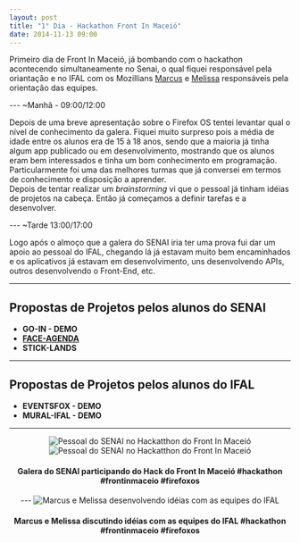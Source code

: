 ```yaml
---
layout: post
title: "1° Dia - Hackathon Front In Maceió"
date: 2014-11-13 09:00
---
```


<p class="txt-post">
Primeiro dia de Front In Maceió, já bombando com o hackathon acontecendo simultaneamente no Senai, o qual fiquei responsável pela oriantação e no IFAL com os Mozillians <a href="https://mozillians.org/pt-BR/u/mv.nsaad">Marcus</a> e <a href="https://pt-br.facebook.com/melissa.devens">Melissa</a> responsáveis pela orientação das equipes.
</p>
---
~Manhã - 09:00/12:00

<p class="txt-post">
    Depois de uma breve apresentação sobre o Firefox OS tentei levantar qual o nível de conhecimento da galera. Fiquei muito surpreso pois a média de idade entre os alunos era de 15 à 18 anos, sendo que a maioria já tinha algum app publicado ou em desenvolvimento, mostrando que os alunos eram bem interessados e tinha um bom conhecimento em programação. Particularmente foi uma das melhores turmas que já conversei em termos de conhecimento e disposição a aprender.
    <br/>
    Depois de tentar realizar um <i>brainstorming</i> vi que o pessoal já tinham idéias de projetos na cabeça. Então já começamos a definir tarefas e a desenvolver.
</p>
---
~Tarde 13:00/17:00

<p class="txt-post">
    Logo após o almoço que a galera do SENAI iria ter uma prova fui dar um apoio ao pessoal do IFAL, chegando lá já estavam muito bem encaminhados e os aplicativos já estavam em desenvolvimento, uns desenvolvendo APIs, outros desenvolvendo o Front-End, etc. 
</p>

---

## Propostas de Projetos pelos alunos do SENAI
* **GO-IN - DEMO**
* **[FACE-AGENDA](https://marketplace.firefox.com/app/face-agenda)**
* **STICK-LANDS**

---
## Propostas de Projetos pelos alunos do IFAL
* **EVENTSFOX  - DEMO**
* **MURAL-IFAL  - DEMO**

---
   
<div style="text-align:center;">
<img src="http://rafaeltavares.co/public/img/posts/1_dia_hackathon_front_in_maceio_1.jpg" alt="Pessoal do SENAI no Hackatthon do Front In Maceió">
<img src="http://rafaeltavares.co/public/img/posts/1_dia_hackathon_front_in_maceio_2.jpg" alt="Pessoal do SENAI no Hackatthon do Front In Maceió">
<h4>
   Galera do SENAI participando do Hack do Front In Maceió #hackathon #frontinmaceio #firefoxos
</h4>
---
<img src="http://rafaeltavares.co/public/img/posts/1_dia_hackathon_front_in_maceio_3.jpg" alt="Marcus e Melissa desenvolvendo idéias com as equipes do IFAL">
<h4>
   Marcus e Melissa discutindo idéias com as equipes do IFAL #hackathon #frontinmaceio #firefoxos
</h4>
</div>

